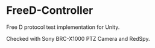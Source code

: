 # FreeD-Controller

Free D protocol test implementation for Unity.

Checked with Sony BRC-X1000 PTZ Camera and RedSpy.


